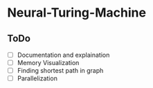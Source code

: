 # Neural-Turing-Machine

## ToDo
- [ ] Documentation and explaination
- [ ] Memory Visualization
- [ ] Finding shortest path in graph
- [ ] Parallelization
